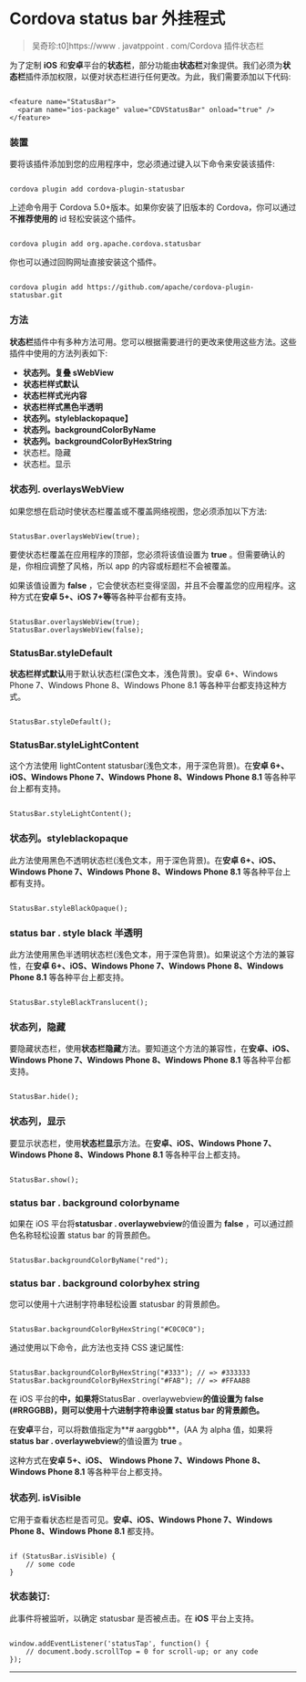 # Cordova status bar 外挂程式

> 吴奇珍:t0]https://www . javatppoint . com/Cordova 插件状态栏

为了定制 **iOS** 和**安卓**平台的**状态栏**，部分功能由**状态栏**对象提供。我们必须为**状态栏**插件添加权限，以便对状态栏进行任何更改。为此，我们需要添加以下代码:

```

<feature name="StatusBar">
  <param name="ios-package" value="CDVStatusBar" onload="true" />
</feature>

```

### 装置

要将该插件添加到您的应用程序中，您必须通过键入以下命令来安装该插件:

```

cordova plugin add cordova-plugin-statusbar

```

上述命令用于 Cordova 5.0+版本。如果你安装了旧版本的 Cordova，你可以通过**不推荐使用的** id 轻松安装这个插件。

```

cordova plugin add org.apache.cordova.statusbar

```

你也可以通过回购网址直接安装这个插件。

```

cordova plugin add https://github.com/apache/cordova-plugin-statusbar.git

```

### 方法

**状态栏**插件中有多种方法可用。您可以根据需要进行的更改来使用这些方法。这些插件中使用的方法列表如下:

*   **状态列。复叠 sWebView**
*   **状态栏样式默认**
*   **状态栏样式光内容**
*   **状态栏样式黑色半透明**
*   **状态列。styleblackopaque】**
*   **状态列。backgroundColorByName**
*   **状态列。backgroundColorByHexString**
*   状态栏。隐藏
*   状态栏。显示

### 状态列. overlaysWebView

如果您想在启动时使状态栏覆盖或不覆盖网络视图，您必须添加以下方法:

```

StatusBar.overlaysWebView(true); 

```

要使状态栏覆盖在应用程序的顶部，您必须将该值设置为 **true** 。但需要确认的是，你相应调整了风格，所以 app 的内容或标题栏不会被覆盖。

如果该值设置为 **false** ，它会使状态栏变得坚固，并且不会覆盖您的应用程序。这种方式在**安卓 5+、iOS 7+等**等各种平台都有支持。

```

StatusBar.overlaysWebView(true);
StatusBar.overlaysWebView(false);

```

### StatusBar.styleDefault

**状态栏样式默认**用于默认状态栏(深色文本，浅色背景)。安卓 6+、Windows Phone 7、Windows Phone 8、Windows Phone 8.1 等各种平台都支持这种方式。

```

StatusBar.styleDefault();

```

### StatusBar.styleLightContent

这个方法使用 lightContent statusbar(浅色文本，用于深色背景)。在**安卓 6+、iOS、Windows Phone 7、Windows Phone 8、Windows Phone 8.1** 等各种平台上都有支持。

```

StatusBar.styleLightContent();

```

### 状态列。styleblackopaque

此方法使用黑色不透明状态栏(浅色文本，用于深色背景)。在**安卓 6+、iOS、Windows Phone 7、Windows Phone 8、Windows Phone 8.1** 等各种平台上都有支持。

```

StatusBar.styleBlackOpaque();

```

### status bar . style black 半透明

此方法使用黑色半透明状态栏(浅色文本，用于深色背景)。如果说这个方法的兼容性，在**安卓 6+、iOS、Windows Phone 7、Windows Phone 8、Windows Phone 8.1** 等各种平台上都支持。

```

StatusBar.styleBlackTranslucent(); 

```

### 状态列，隐藏

要隐藏状态栏，使用**状态栏隐藏**方法。要知道这个方法的兼容性，在**安卓、iOS、Windows Phone 7、Windows Phone 8、Windows Phone 8.1** 等各种平台都支持。

```

StatusBar.hide();

```

### 状态列，显示

要显示状态栏，使用**状态栏显示**方法。在**安卓、iOS、Windows Phone 7、Windows Phone 8、Windows Phone 8.1** 等各种平台上都支持。

```

StatusBar.show();

```

### status bar . background colorbyname

如果在 iOS 平台将**statusbar . overlaywebview**的值设置为 **false** ，可以通过颜色名称轻松设置 status bar 的背景颜色。

```

StatusBar.backgroundColorByName("red");

```

### status bar . background colorbyhex string

您可以使用十六进制字符串轻松设置 statusbar 的背景颜色。

```

StatusBar.backgroundColorByHexString("#C0C0C0");

```

通过使用以下命令，此方法也支持 CSS 速记属性:

```

StatusBar.backgroundColorByHexString("#333"); // => #333333
StatusBar.backgroundColorByHexString("#FAB"); // => #FFAABB

```

在 iOS 平台的**中，如果将**StatusBar . overlaywebview**的值设置为 **false** (#RRGGBB)，则可以使用十六进制字符串设置 status bar 的背景颜色。**

在**安卓**平台，可以将数值指定为**# aarggbb**，(AA 为 alpha 值，如果将**status bar . overlaywebview**的值设置为 **true** 。

这种方式在**安卓 5+、iOS、** **Windows Phone 7、Windows Phone 8、Windows Phone 8.1** 等各种平台上都支持。

### 状态列. isVisible

它用于查看状态栏是否可见。**安卓、iOS、Windows Phone 7、Windows Phone 8、Windows Phone 8.1** 都支持。

```

if (StatusBar.isVisible) {
    // some code
}

```

### 状态装订:

此事件将被监听，以确定 statusbar 是否被点击。在 **iOS** 平台上支持。

```

window.addEventListener('statusTap', function() {
    // document.body.scrollTop = 0 for scroll-up; or any code
});

```

* * *